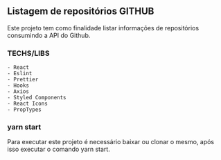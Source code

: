 ## Listagem de repositórios GITHUB

Este projeto tem como finalidade listar informações de repositórios consumindo a API do Github.

### TECHS/LIBS

    - React
    - Eslint
    - Prettier
    - Hooks
    - Axios
    - Styled Components
    - React Icons
    - PropTypes

### yarn start

Para executar este projeto é necessário baixar ou clonar o mesmo, após isso executar o comando yarn start.
